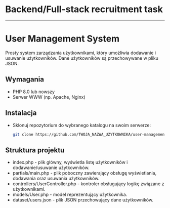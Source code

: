# Backend/Full-stack recruitment task

----

# User Management System

Prosty system zarządzania użytkownikami, który umożliwia dodawanie i usuwanie użytkowników. Dane użytkowników są przechowywane w pliku JSON.

## Wymagania

- PHP 8.0 lub nowszy
- Serwer WWW (np. Apache, Nginx)

## Instalacja

- Sklonuj repozytorium do wybranego katalogu na swoim serwerze:

   ```bash
   git clone https://github.com/TWOJA_NAZWA_UZYTKOWNIKA/user-management-system.git

 ## Struktura projektu

 - index.php - plik główny, wyświetla listę użytkowników i dodawanie/usuwanie użytkowników.
 - partials/main.php - plik poboczny zawierający obsługę wyświetlania, dodawania oraz usuwania użytkowników.
 - controllers/UserController.php - kontroler obsługujący logikę związane z użytkownikami.
 - models/User.php - model reprezentujący użytkownika.
 - dataset/users.json - plik JSON przechowujący dane użytkowników.

